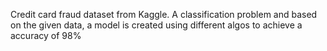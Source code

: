 Credit card fraud dataset from Kaggle.
A classification problem and based on the given data, a model is created using different algos to achieve a accuracy of 98%
